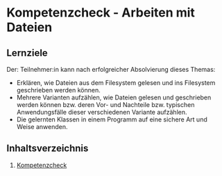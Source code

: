 # Kompetenzcheck - Arbeiten mit Dateien

## Lernziele
Der: Teilnehmer:in kann nach erfolgreicher Absolvierung dieses Themas:
- Erklären, wie Dateien aus dem Filesystem gelesen und ins Filesystem geschrieben werden können.
- Mehrere Varianten aufzählen, wie Dateien gelesen und geschrieben werden können bzw. deren Vor- und Nachteile bzw. typischen Anwendungsfälle dieser verschiedenen Variante aufzählen.
- Die gelernten Klassen in einem Programm auf eine sichere Art und Weise anwenden.

## Inhaltsverzeichnis

1. [Kompetenzcheck](01-kompetenzcheck.md)
